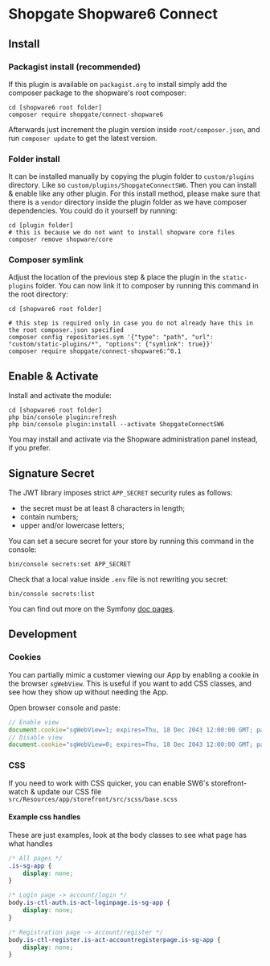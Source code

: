 # Shopgate Shopware6 Connect

## Install

### Packagist install (recommended)

If this plugin is available on `packagist.org` to install simply add the composer package to the shopware's root
composer:

```shell
cd [shopware6 root folder]
composer require shopgate/connect-shopware6
```

Afterwards just increment the plugin version inside `root/composer.json`, and run `composer update` to get the latest
version.

### Folder install

It can be installed manually by copying the plugin folder to `custom/plugins` directory. Like
so `custom/plugins/ShopgateConnectSW6`. Then you can install & enable like any other plugin. For this install method,
please make sure that there is a `vendor` directory inside the plugin folder as we have composer dependencies. You could
do it yourself by running:

```shell
cd [plugin folder]
# this is because we do not want to install shopware core files
composer remove shopware/core
```

### Composer symlink

Adjust the location of the previous step & place the plugin in the `static-plugins` folder. You can now link it to
composer by running this command in the root directory:

```shell
cd [shopware6 root folder]

# this step is required only in case you do not already have this in the root composer.json specified
composer config repositories.sym '{"type": "path", "url": "custom/static-plugins/*", "options": {"symlink": true}}'
composer require shopgate/connect-shopware6:^0.1
```

## Enable & Activate

Install and activate the module:

```shell
cd [shopware6 root folder]
php bin/console plugin:refresh
php bin/console plugin:install --activate ShopgateConnectSW6
```

You may install and activate via the Shopware administration panel instead, if you prefer.

## Signature Secret

The JWT library imposes strict `APP_SECRET` security rules as follows:

* the secret must be at least 8 characters in length;
* contain numbers;
* upper and/or lowercase letters;

You can set a secure secret for your store by running this command in the console:

```shell
bin/console secrets:set APP_SECRET
```

Check that a local value inside `.env` file is not rewriting you secret:

```shell
bin/console secrets:list
```

You can find out more on the Symfony [doc pages](https://symfony.com/doc/5.4/configuration/secrets.html).

## Development

### Cookies

You can partially mimic a customer viewing our App by enabling a cookie in the browser `sgWebView`. This is useful if
you want to add CSS classes, and see how they show up without needing the App.

Open browser console and paste:

```javascript
// Enable view
document.cookie="sgWebView=1; expires=Thu, 18 Dec 2043 12:00:00 GMT; path=/; SameSite=None; Secure";
// Disable view
document.cookie="sgWebView=0; expires=Thu, 18 Dec 2043 12:00:00 GMT; path=/; SameSite=None; Secure";
```

### CSS

If you need to work with CSS quicker, you can enable SW6's storefront-watch & update our CSS file
`src/Resources/app/storefront/src/scss/base.scss`

#### Example css handles

These are just examples, look at the body classes to see what page has what handles

```css
/* All pages */
.is-sg-app {
    display: none;
}

/* Login page -> account/login */
body.is-ctl-auth.is-act-loginpage.is-sg-app {
    display: none;
}

/* Registration page -> account/register */
body.is-ctl-register.is-act-accountregisterpage.is-sg-app {
    display: none;
}
```
